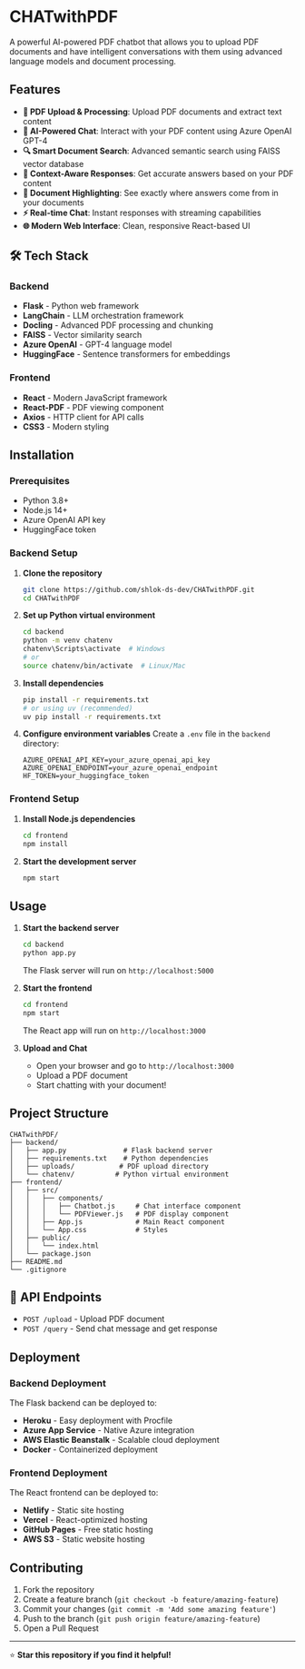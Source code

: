 # CHATwithPDF

A powerful AI-powered PDF chatbot that allows you to upload PDF documents and have intelligent conversations with them using advanced language models and document processing.

##  Features

- **📄 PDF Upload & Processing**: Upload PDF documents and extract text content
- **🤖 AI-Powered Chat**: Interact with your PDF content using Azure OpenAI GPT-4
- **🔍 Smart Document Search**: Advanced semantic search using FAISS vector database
- **📝 Context-Aware Responses**: Get accurate answers based on your PDF content
- **🎯 Document Highlighting**: See exactly where answers come from in your documents
- **⚡ Real-time Chat**: Instant responses with streaming capabilities
- **🌐 Modern Web Interface**: Clean, responsive React-based UI

## 🛠️ Tech Stack

### Backend
- **Flask** - Python web framework
- **LangChain** - LLM orchestration framework
- **Docling** - Advanced PDF processing and chunking
- **FAISS** - Vector similarity search
- **Azure OpenAI** - GPT-4 language model
- **HuggingFace** - Sentence transformers for embeddings

### Frontend
- **React** - Modern JavaScript framework
- **React-PDF** - PDF viewing component
- **Axios** - HTTP client for API calls
- **CSS3** - Modern styling

##  Installation

### Prerequisites
- Python 3.8+
- Node.js 14+
- Azure OpenAI API key
- HuggingFace token

### Backend Setup

1. **Clone the repository**
   ```bash
   git clone https://github.com/shlok-ds-dev/CHATwithPDF.git
   cd CHATwithPDF
   ```

2. **Set up Python virtual environment**
   ```bash
   cd backend
   python -m venv chatenv
   chatenv\Scripts\activate  # Windows
   # or
   source chatenv/bin/activate  # Linux/Mac
   ```

3. **Install dependencies**
   ```bash
   pip install -r requirements.txt
   # or using uv (recommended)
   uv pip install -r requirements.txt
   ```

4. **Configure environment variables**
   Create a `.env` file in the `backend` directory:
   ```env
   AZURE_OPENAI_API_KEY=your_azure_openai_api_key
   AZURE_OPENAI_ENDPOINT=your_azure_openai_endpoint
   HF_TOKEN=your_huggingface_token
   ```

### Frontend Setup

1. **Install Node.js dependencies**
   ```bash
   cd frontend
   npm install
   ```

2. **Start the development server**
   ```bash
   npm start
   ```

##  Usage

1. **Start the backend server**
   ```bash
   cd backend
   python app.py
   ```
   The Flask server will run on `http://localhost:5000`

2. **Start the frontend**
   ```bash
   cd frontend
   npm start
   ```
   The React app will run on `http://localhost:3000`

3. **Upload and Chat**
   - Open your browser and go to `http://localhost:3000`
   - Upload a PDF document
   - Start chatting with your document!

##  Project Structure

```
CHATwithPDF/
├── backend/
│   ├── app.py              # Flask backend server
│   ├── requirements.txt    # Python dependencies
│   ├── uploads/           # PDF upload directory
│   └── chatenv/          # Python virtual environment
├── frontend/
│   ├── src/
│   │   ├── components/
│   │   │   ├── Chatbot.js     # Chat interface component
│   │   │   └── PDFViewer.js   # PDF display component
│   │   ├── App.js             # Main React component
│   │   └── App.css            # Styles
│   ├── public/
│   │   └── index.html
│   └── package.json
├── README.md
└── .gitignore
```

## 🔧 API Endpoints

- `POST /upload` - Upload PDF document
- `POST /query` - Send chat message and get response

##  Deployment

### Backend Deployment
The Flask backend can be deployed to:
- **Heroku** - Easy deployment with Procfile
- **Azure App Service** - Native Azure integration
- **AWS Elastic Beanstalk** - Scalable cloud deployment
- **Docker** - Containerized deployment

### Frontend Deployment
The React frontend can be deployed to:
- **Netlify** - Static site hosting
- **Vercel** - React-optimized hosting
- **GitHub Pages** - Free static hosting
- **AWS S3** - Static website hosting

## Contributing

1. Fork the repository
2. Create a feature branch (`git checkout -b feature/amazing-feature`)
3. Commit your changes (`git commit -m 'Add some amazing feature'`)
4. Push to the branch (`git push origin feature/amazing-feature`)
5. Open a Pull Request



---

⭐ **Star this repository if you find it helpful!**
